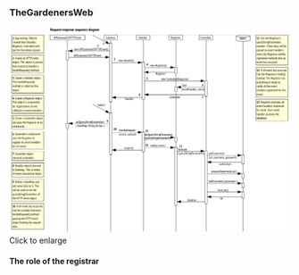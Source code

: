 ### TheGardenersWeb

![Request_response_sequence_diagram](https://github.com/PaulGreer1/TheGardenersWeb/blob/main/REQUEST_RESPONSE_SEQUENCE_DIAGRAM.png)
Click to enlarge

#### The role of the registrar
